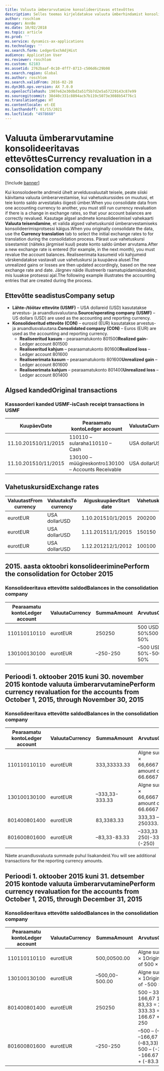 ```yaml
---
title: Valuuta ümberarvutamine konsolideeritavas ettevõttes
description: Selles teemas kirjeldatakse valuuta ümberhindamist konsolideeritud ettevõttes.
author: roschlom
manager: AnnBe
ms.date: 10/02/2018
ms.topic: article
ms.prod: ''
ms.service: dynamics-ax-applications
ms.technology: ''
ms.search.form: LedgerExchAdjHist
audience: Application User
ms.reviewer: roschlom
ms.custom: 62183
ms.assetid: 2762baaf-0c10-4ff7-8713-c506d6c29b98
ms.search.region: Global
ms.author: roschlom
ms.search.validFrom: 2016-02-28
ms.dyn365.ops.version: AX 7.0.0
ms.openlocfilehash: 1907e62e30dbd3a51f5b7d2e5a57229143c87e99
ms.sourcegitcommit: 38d40c331c8894acb7b119c5073e3088b54776c1
ms.translationtype: HT
ms.contentlocale: et-EE
ms.lasthandoff: 01/15/2021
ms.locfileid: "4978660"
---
```

# <a name="currency-revaluation-in-a-consolidation-company"></a><span data-ttu-id="d16de-103">Valuuta ümberarvutamine konsolideeritavas ettevõttes</span><span class="sxs-lookup"><span data-stu-id="d16de-103">Currency revaluation in a consolidation company</span></span>

[!include [banner](../includes/banner.md)]

<span data-ttu-id="d16de-104">Kui konsolodeerite andmeid ühelt arveldusvaluutalt teisele, peate siiski käivitama valuuta ümberarvestamise, kui vahetuskurssides on muutusi, et teie konto saldo arvestataks õigesti ümber.</span><span class="sxs-lookup"><span data-stu-id="d16de-104">When you consolidate data from one accounting currency to another, you must still run currency revaluation if there is a change in exchange rates, so that your account balances  are correctly revalued.</span></span> <span data-ttu-id="d16de-105">Kasutage algsel andmete konsolideerimisel vahekaarti **Valuuta teisendamine**, et valida algsed vahetuskursid ümberarvestamiseks konsolideerimisprotsessi käigus.</span><span class="sxs-lookup"><span data-stu-id="d16de-105">When you originally consolidate the data, use the **Currency translation** tab to select the initial exchange rates to for translation during the consolidation process.</span></span> <span data-ttu-id="d16de-106">Pärast uue vahetuskursi sisestamist (näiteks järgmisel kuul) peate konto saldo ümber arvutama.</span><span class="sxs-lookup"><span data-stu-id="d16de-106">After a new exchange rate is entered (for example, in the next month), you must revalue the account balances.</span></span> <span data-ttu-id="d16de-107">Realiseerimata kasumeid või kahjumeid värskendatakse vastavalt uue vahetuskursi ja kuupäeva alusel.</span><span class="sxs-lookup"><span data-stu-id="d16de-107">The unrealized gains or losses are then updated accordingly, based on the new exchange rate and date.</span></span> <span data-ttu-id="d16de-108">Järgnev näide illustreerib raamatupidamiskandeid, mis luuakse protsessi ajal.</span><span class="sxs-lookup"><span data-stu-id="d16de-108">The following example illustrates the accounting entries that are created during the process.</span></span>

## <a name="company-setup"></a><span data-ttu-id="d16de-109">Ettevõtte seadistus</span><span class="sxs-lookup"><span data-stu-id="d16de-109">Company setup</span></span>
-   <span data-ttu-id="d16de-110">**Lähte-/töötav ettevõte (USMF)** – USA dollareid (USD) kasutatakse arvestus- ja aruandlusvaluutana.</span><span class="sxs-lookup"><span data-stu-id="d16de-110">**Source/operating company (USMF)** – US dollars (USD) are used as the accounting and reporting currency.</span></span>
-   <span data-ttu-id="d16de-111">**Konsolideeritud ettevõte (CON)** – eurosid (EUR) kasutatakse arvestus- ja aruandlusvaluutana.</span><span class="sxs-lookup"><span data-stu-id="d16de-111">**Consolidated company (CON)** – Euros (EUR) are used as the accounting and reporting currency.</span></span>
    -   <span data-ttu-id="d16de-112">**Realiseeritud kasum** – pearaamatukonto 801500</span><span class="sxs-lookup"><span data-stu-id="d16de-112">**Realized gain**– Ledger account 801500</span></span>
    -   <span data-ttu-id="d16de-113">**Realiseeritud kahjum** – pearaamatukonto 801600</span><span class="sxs-lookup"><span data-stu-id="d16de-113">**Realized loss** – Ledger account 801600</span></span>
    -   <span data-ttu-id="d16de-114">**Realiseerimata kasum** – pearaamatukonto 801600</span><span class="sxs-lookup"><span data-stu-id="d16de-114">**Unrealized gain** – Ledger account 801600</span></span>
    -   <span data-ttu-id="d16de-115">**Realiseerimata kahjum** – pearaamatukonto 801400</span><span class="sxs-lookup"><span data-stu-id="d16de-115">**Unrealized loss** – Ledger account 801400</span></span>

## <a name="original-transactions"></a><span data-ttu-id="d16de-116">Algsed kanded</span><span class="sxs-lookup"><span data-stu-id="d16de-116">Original transactions</span></span>
### <a name="cash-receipt-transactions-in-usmf"></a><span data-ttu-id="d16de-117">Kassaorderi kanded USMF-is</span><span class="sxs-lookup"><span data-stu-id="d16de-117">Cash receipt transactions in USMF</span></span>

| <span data-ttu-id="d16de-118">Kuupäev</span><span class="sxs-lookup"><span data-stu-id="d16de-118">Date</span></span>       | <span data-ttu-id="d16de-119">Pearaamatu konto</span><span class="sxs-lookup"><span data-stu-id="d16de-119">Ledger account</span></span>               | <span data-ttu-id="d16de-120">Valuuta</span><span class="sxs-lookup"><span data-stu-id="d16de-120">Currency</span></span> | <span data-ttu-id="d16de-121">Summa</span><span class="sxs-lookup"><span data-stu-id="d16de-121">Amount</span></span> |
|------------|------------------------------|----------|--------|
| <span data-ttu-id="d16de-122">11.10.2015</span><span class="sxs-lookup"><span data-stu-id="d16de-122">10/11/2015</span></span> | <span data-ttu-id="d16de-123">110110 – sularaha</span><span class="sxs-lookup"><span data-stu-id="d16de-123">110110 – Cash</span></span>                | <span data-ttu-id="d16de-124">USA dollar</span><span class="sxs-lookup"><span data-stu-id="d16de-124">USD</span></span>      | <span data-ttu-id="d16de-125">500</span><span class="sxs-lookup"><span data-stu-id="d16de-125">500</span></span>    |
| <span data-ttu-id="d16de-126">11.10.2015</span><span class="sxs-lookup"><span data-stu-id="d16de-126">10/11/2015</span></span> | <span data-ttu-id="d16de-127">130100 – müügireskontro</span><span class="sxs-lookup"><span data-stu-id="d16de-127">130100 – Accounts Receivable</span></span> | <span data-ttu-id="d16de-128">USA dollar</span><span class="sxs-lookup"><span data-stu-id="d16de-128">USD</span></span>      | <span data-ttu-id="d16de-129">–500</span><span class="sxs-lookup"><span data-stu-id="d16de-129">-500</span></span>   |

## <a name="exchange-rates"></a><span data-ttu-id="d16de-130">Vahetuskursid</span><span class="sxs-lookup"><span data-stu-id="d16de-130">Exchange rates</span></span>

| <span data-ttu-id="d16de-131">Valuutast</span><span class="sxs-lookup"><span data-stu-id="d16de-131">From currency</span></span> | <span data-ttu-id="d16de-132">Valuutaks</span><span class="sxs-lookup"><span data-stu-id="d16de-132">To currency</span></span> | <span data-ttu-id="d16de-133">Alguskuupäev</span><span class="sxs-lookup"><span data-stu-id="d16de-133">Start date</span></span> | <span data-ttu-id="d16de-134">Vahetuskurss</span><span class="sxs-lookup"><span data-stu-id="d16de-134">Exchange rate</span></span> |
|---------------|-------------|------------|---------------|
| <span data-ttu-id="d16de-135"> eurot</span><span class="sxs-lookup"><span data-stu-id="d16de-135">EUR</span></span>           | <span data-ttu-id="d16de-136">USA dollar</span><span class="sxs-lookup"><span data-stu-id="d16de-136">USD</span></span>         | <span data-ttu-id="d16de-137">1.10.2015</span><span class="sxs-lookup"><span data-stu-id="d16de-137">10/1/2015</span></span>  | <span data-ttu-id="d16de-138">200</span><span class="sxs-lookup"><span data-stu-id="d16de-138">200</span></span>           |
| <span data-ttu-id="d16de-139"> eurot</span><span class="sxs-lookup"><span data-stu-id="d16de-139">EUR</span></span>           | <span data-ttu-id="d16de-140">USA dollar</span><span class="sxs-lookup"><span data-stu-id="d16de-140">USD</span></span>         | <span data-ttu-id="d16de-141">1.11.2015</span><span class="sxs-lookup"><span data-stu-id="d16de-141">11/1/2015</span></span>  | <span data-ttu-id="d16de-142">150</span><span class="sxs-lookup"><span data-stu-id="d16de-142">150</span></span>           |
| <span data-ttu-id="d16de-143"> eurot</span><span class="sxs-lookup"><span data-stu-id="d16de-143">EUR</span></span>           | <span data-ttu-id="d16de-144">USA dollar</span><span class="sxs-lookup"><span data-stu-id="d16de-144">USD</span></span>         | <span data-ttu-id="d16de-145">1.12.2012</span><span class="sxs-lookup"><span data-stu-id="d16de-145">12/1/2012</span></span>  | <span data-ttu-id="d16de-146">100</span><span class="sxs-lookup"><span data-stu-id="d16de-146">100</span></span>           |

## <a name="perform-the-consolidation-for-october-2015"></a><span data-ttu-id="d16de-147">2015. aasta oktoobri konsolideerimine</span><span class="sxs-lookup"><span data-stu-id="d16de-147">Perform the consolidation for October 2015</span></span>
### <a name="balances-in-the-consolidation-company"></a><span data-ttu-id="d16de-148">Konsolideeritava ettevõtte saldod</span><span class="sxs-lookup"><span data-stu-id="d16de-148">Balances in the consolidation company</span></span>

| <span data-ttu-id="d16de-149">Pearaamatu konto</span><span class="sxs-lookup"><span data-stu-id="d16de-149">Ledger account</span></span> | <span data-ttu-id="d16de-150">Valuuta</span><span class="sxs-lookup"><span data-stu-id="d16de-150">Currency</span></span> | <span data-ttu-id="d16de-151">Summa</span><span class="sxs-lookup"><span data-stu-id="d16de-151">Amount</span></span> | <span data-ttu-id="d16de-152">Arvutus</span><span class="sxs-lookup"><span data-stu-id="d16de-152">Calculation</span></span>    |
|----------------|----------|--------|----------------|
| <span data-ttu-id="d16de-153">110110</span><span class="sxs-lookup"><span data-stu-id="d16de-153">110110</span></span>         | <span data-ttu-id="d16de-154"> eurot</span><span class="sxs-lookup"><span data-stu-id="d16de-154">EUR</span></span>      | <span data-ttu-id="d16de-155">250</span><span class="sxs-lookup"><span data-stu-id="d16de-155">250</span></span>    | <span data-ttu-id="d16de-156">500 USD × 50%</span><span class="sxs-lookup"><span data-stu-id="d16de-156">500 USD × 50%</span></span>  |
| <span data-ttu-id="d16de-157">130100</span><span class="sxs-lookup"><span data-stu-id="d16de-157">130100</span></span>         | <span data-ttu-id="d16de-158"> eurot</span><span class="sxs-lookup"><span data-stu-id="d16de-158">EUR</span></span>      | <span data-ttu-id="d16de-159">–250</span><span class="sxs-lookup"><span data-stu-id="d16de-159">-250</span></span>   | <span data-ttu-id="d16de-160">–500 USD × 50%</span><span class="sxs-lookup"><span data-stu-id="d16de-160">-500 USD × 50%</span></span> |

## <a name="perform-currency-revaluation-for-the-accounts-from-october-1-2015-through-november-30-2015"></a><span data-ttu-id="d16de-161">Perioodi 1. oktoober 2015 kuni 30. november 2015 kontode valuuta ümberarvutamine</span><span class="sxs-lookup"><span data-stu-id="d16de-161">Perform currency revaluation for the accounts from October 1, 2015, through November 30, 2015</span></span>
### <a name="balances-in-the-consolidation-company"></a><span data-ttu-id="d16de-162">Konsolideeritava ettevõtte saldod</span><span class="sxs-lookup"><span data-stu-id="d16de-162">Balances in the consolidation company</span></span>

| <span data-ttu-id="d16de-163">Pearaamatu konto</span><span class="sxs-lookup"><span data-stu-id="d16de-163">Ledger account</span></span> | <span data-ttu-id="d16de-164">Valuuta</span><span class="sxs-lookup"><span data-stu-id="d16de-164">Currency</span></span> | <span data-ttu-id="d16de-165">Summa</span><span class="sxs-lookup"><span data-stu-id="d16de-165">Amount</span></span>  | <span data-ttu-id="d16de-166">Arvutus</span><span class="sxs-lookup"><span data-stu-id="d16de-166">Calculation</span></span>                        |
|----------------|----------|---------|------------------------------------|
| <span data-ttu-id="d16de-167">110110</span><span class="sxs-lookup"><span data-stu-id="d16de-167">110110</span></span>         | <span data-ttu-id="d16de-168"> eurot</span><span class="sxs-lookup"><span data-stu-id="d16de-168">EUR</span></span>      | <span data-ttu-id="d16de-169">333,33</span><span class="sxs-lookup"><span data-stu-id="d16de-169">333.33</span></span>  | <span data-ttu-id="d16de-170">Algne summa 500 × 66,6667%</span><span class="sxs-lookup"><span data-stu-id="d16de-170">Original amount of 500 × 66.6667%</span></span>  |
| <span data-ttu-id="d16de-171">130100</span><span class="sxs-lookup"><span data-stu-id="d16de-171">130100</span></span>         | <span data-ttu-id="d16de-172"> eurot</span><span class="sxs-lookup"><span data-stu-id="d16de-172">EUR</span></span>      | <span data-ttu-id="d16de-173">–333,33</span><span class="sxs-lookup"><span data-stu-id="d16de-173">-333.33</span></span> | <span data-ttu-id="d16de-174">Algne summa –500 × 66,6667%</span><span class="sxs-lookup"><span data-stu-id="d16de-174">Original amount of -500 × 66.6667%</span></span> |
| <span data-ttu-id="d16de-175">801400</span><span class="sxs-lookup"><span data-stu-id="d16de-175">801400</span></span>         | <span data-ttu-id="d16de-176"> eurot</span><span class="sxs-lookup"><span data-stu-id="d16de-176">EUR</span></span>      | <span data-ttu-id="d16de-177">83,33</span><span class="sxs-lookup"><span data-stu-id="d16de-177">83.33</span></span>   | <span data-ttu-id="d16de-178">333,33 – 250</span><span class="sxs-lookup"><span data-stu-id="d16de-178">333.33 – 250</span></span>                       |
| <span data-ttu-id="d16de-179">801600</span><span class="sxs-lookup"><span data-stu-id="d16de-179">801600</span></span>         | <span data-ttu-id="d16de-180"> eurot</span><span class="sxs-lookup"><span data-stu-id="d16de-180">EUR</span></span>      | <span data-ttu-id="d16de-181">–83,33</span><span class="sxs-lookup"><span data-stu-id="d16de-181">-83.33</span></span>  | <span data-ttu-id="d16de-182">–333,33 – (–250)</span><span class="sxs-lookup"><span data-stu-id="d16de-182">-333.33 – (-250)</span></span>                   |

<span data-ttu-id="d16de-183">Näete aruandlusvaluuta summade puhul lisakandeid.</span><span class="sxs-lookup"><span data-stu-id="d16de-183">You will see additional transactions for the reporting currency amounts.</span></span>

## <a name="perform-currency-revaluation-for-the-accounts-from-october-1-2015-through-december-31-2015"></a><span data-ttu-id="d16de-184">Perioodi 1. oktoober 2015 kuni 31. detsember 2015 kontode valuuta ümberarvutamine</span><span class="sxs-lookup"><span data-stu-id="d16de-184">Perform currency revaluation for the accounts from October 1, 2015, through December 31, 2015</span></span>
### <a name="balances-in-the-consolidation-company"></a><span data-ttu-id="d16de-185">Konsolideeritava ettevõtte saldod</span><span class="sxs-lookup"><span data-stu-id="d16de-185">Balances in the consolidation company</span></span>

| <span data-ttu-id="d16de-186">Pearaamatu konto</span><span class="sxs-lookup"><span data-stu-id="d16de-186">Ledger account</span></span> | <span data-ttu-id="d16de-187">Valuuta</span><span class="sxs-lookup"><span data-stu-id="d16de-187">Currency</span></span> | <span data-ttu-id="d16de-188">Summa</span><span class="sxs-lookup"><span data-stu-id="d16de-188">Amount</span></span>  | <span data-ttu-id="d16de-189">Arvutus</span><span class="sxs-lookup"><span data-stu-id="d16de-189">Calculation</span></span>                                          |
|----------------|----------|---------|------------------------------------------------------|
| <span data-ttu-id="d16de-190">110110</span><span class="sxs-lookup"><span data-stu-id="d16de-190">110110</span></span>         | <span data-ttu-id="d16de-191"> eurot</span><span class="sxs-lookup"><span data-stu-id="d16de-191">EUR</span></span>      | <span data-ttu-id="d16de-192">500,00</span><span class="sxs-lookup"><span data-stu-id="d16de-192">500.00</span></span>  | <span data-ttu-id="d16de-193">Algne summa 500 × 1</span><span class="sxs-lookup"><span data-stu-id="d16de-193">Original amount of 500 × 1</span></span>                           |
| <span data-ttu-id="d16de-194">130100</span><span class="sxs-lookup"><span data-stu-id="d16de-194">130100</span></span>         | <span data-ttu-id="d16de-195"> eurot</span><span class="sxs-lookup"><span data-stu-id="d16de-195">EUR</span></span>      | <span data-ttu-id="d16de-196">–500,00</span><span class="sxs-lookup"><span data-stu-id="d16de-196">-500.00</span></span> | <span data-ttu-id="d16de-197">Algne summa –500 × 1</span><span class="sxs-lookup"><span data-stu-id="d16de-197">Original amount of -500 × 1</span></span>                          |
| <span data-ttu-id="d16de-198">801400</span><span class="sxs-lookup"><span data-stu-id="d16de-198">801400</span></span>         | <span data-ttu-id="d16de-199"> eurot</span><span class="sxs-lookup"><span data-stu-id="d16de-199">EUR</span></span>      | <span data-ttu-id="d16de-200">250</span><span class="sxs-lookup"><span data-stu-id="d16de-200">250</span></span>     | <span data-ttu-id="d16de-201">500 – 333,33 = 166,67 166,67 + 83,33 = 250</span><span class="sxs-lookup"><span data-stu-id="d16de-201">500 – 333.33 = 166.67 166.67 + 83.33 = 250</span></span>           |
| <span data-ttu-id="d16de-202">801600</span><span class="sxs-lookup"><span data-stu-id="d16de-202">801600</span></span>         | <span data-ttu-id="d16de-203"> eurot</span><span class="sxs-lookup"><span data-stu-id="d16de-203">EUR</span></span>      | <span data-ttu-id="d16de-204">–250</span><span class="sxs-lookup"><span data-stu-id="d16de-204">-250</span></span>    | <span data-ttu-id="d16de-205">–500 – (–333,33) = –166,67 –166,67 + (–83,33) = –250</span><span class="sxs-lookup"><span data-stu-id="d16de-205">-500 – (-333.33) = -166.67 -166.67 + (-83.33) = -250</span></span> |





